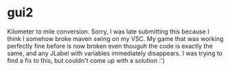 # gui2
Kilometer to mile conversion.
Sorry, I was late submitting this because I think I somehow broke maven swing on my VSC. My game that was working perfectly fine before is now broken even thouguh the code is exactly the same, and any JLabel with variables immediately disappears. I was trying to find a fix to this, but couldn't come up with a solution :')
